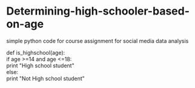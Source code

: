 # Determining-high-schooler-based-on-age
simple python code for course assignment for social media data analysis

def is_highschool(age):   
    if age >=14 and age <=18:   
        print "High school student"   
    else:   
        print "Not High school student"   
